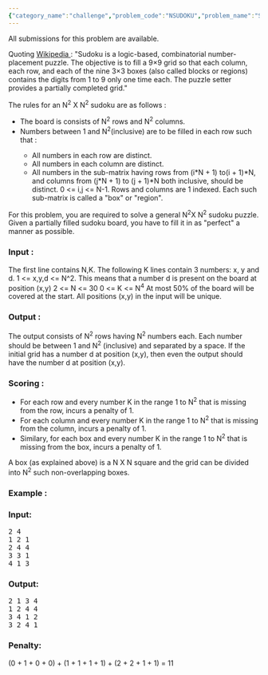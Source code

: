 ```yaml
---
{"category_name":"challenge","problem_code":"NSUDOKU","problem_name":"Sudoku Solver","languages_supported":{"0":"C","1":"CPP14","2":"JAVA","3":"PYTH","4":"PYTH 3.5","5":"PYPY","6":"CS2","7":"PAS fpc","8":"PAS gpc","9":"RUBY","10":"PHP","11":"GO","12":"NODEJS","13":"HASK","14":"rust","15":"SCALA","16":"swift","17":"D","18":"PERL","19":"FORT","20":"WSPC","21":"ADA","22":"CAML","23":"ICK","24":"BF","25":"ASM","26":"CLPS","27":"PRLG","28":"ICON","29":"SCM qobi","30":"PIKE","31":"ST","32":"NICE","33":"LUA","34":"BASH","35":"NEM","36":"LISP sbcl","37":"LISP clisp","38":"SCM guile","39":"JS","40":"kotlin","41":"PERL6","42":"TEXT","43":"SCM chicken","44":"CLOJ","45":"COB","46":"FS"},"max_timelimit":3,"source_sizelimit":50000,"problem_author":"admin","problem_tester":null,"date_added":"11-08-2009","tags":{"0":"admin"},"time":{"view_start_date":1251196670,"submit_start_date":1251196670,"visible_start_date":1251196670,"end_date":1735669800},"is_direct_submittable":false,"layout":"problem"}
---
```

<span class="solution-visible-txt">All submissions for this problem are available.</span><p>
Quoting <a href="http://en.wikipedia.org/wiki/Sudoku"> Wikipedia </a> :
"Sudoku is a logic-based, combinatorial number-placement puzzle. The objective is to fill a 9×9 grid so that each column, each row, and each of the nine 3×3 boxes (also called blocks or regions) contains the digits from 1 to 9 only one time each. The puzzle setter provides a partially completed grid."

The rules for an N<sup>2</sup> X N<sup>2</sup> sudoku are as follows :
<ul type="1">
<li>The board is consists of N<sup>2</sup> rows and N<sup>2</sup> columns.</li>
<li>Numbers between 1 and N<sup>2</sup>(inclusive) are to be filled in each row such that :</li>
<ul type="1"><li>All numbers in each row are distinct.</li>
<li>All numbers in each column are distinct.</li>
<li>All numbers in the sub-matrix having rows from (i*N + 1) to(i + 1)*N, and columns from (j*N + 1) to (j + 1)*N both inclusive, should be distinct. 0 &lt;= i,j &lt;= N-1. Rows and columns are 1 indexed. Each such sub-matrix is called a "box" or "region".</li></ul>
</ul>

For this problem, you are required to solve a general N<sup>2</sup>X N<sup>2</sup> sudoku puzzle. Given a partially filled sudoku board, you have to fill it in as "perfect" a manner as possible.
<h3>
Input :
</h3></p><p>
The first line contains N,K.
The following K lines contain 3 numbers: x, y and d. 1 &lt;= x,y,d &lt;= N^2.
This means that a number d is present on the board at position (x,y)
2 &lt;= N &lt;= 30
0 &lt;= K &lt;= N<sup>4</sup>
At most 50% of the board will be covered at the start.
All positions (x,y) in the input will be unique.
<h3>
Output :</h3></p><p>
The output consists of N<sup>2</sup> rows having N<sup>2</sup> numbers each. Each number should be between 1 and N<sup>2</sup> (inclusive) and separated by a space. If the initial grid has a number d at position (x,y), then even the output should have the number d at position (x,y).
<h3>
Scoring :</h3></p><p>
<ul>
<li>
For each row and every number K in the range 1 to N<sup>2</sup> that is missing from the row, incurs a penalty of 1.</li>
<li>For each column and every number K in the range 1 to N<sup>2</sup> that is missing from the column, incurs a penalty of 1.</li>
<li>Similary, for each box and every number K in the range 1 to N<sup>2</sup> that is missing from the box, incurs a penalty of 1.</li></ul>
A box (as explained above) is a N X N square and the grid can be divided into N<sup>2</sup> such non-overlapping boxes.
<h3>
Example :</h3></p><p>
<h3>
Input:</h3>
<pre>
2 4
1 2 1
2 4 4
3 3 1
4 1 3
</pre><h3>
Output:</h3>
<pre>
2 1 3 4
1 2 4 4
3 4 1 2
3 2 4 1
</pre>
<h3>
Penalty:</h3> (0 + 1 + 0 + 0) + (1 + 1 + 1 + 1) + (2 + 2 + 1 + 1) = 11</p>